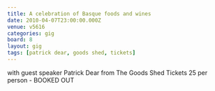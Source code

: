 ```yaml
---
title: A celebration of Basque foods and wines
date: 2010-04-07T23:00:00.000Z
venue: v5616
categories: gig
board: 8
layout: gig
tags: [patrick dear, goods shed, tickets]
---
```

with guest speaker Patrick Dear from The Goods Shed  Tickets 25 per person - BOOKED OUT